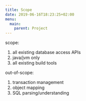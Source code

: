 ```yaml
---
title: Scope
date: 2019-06-16T18:23:25+02:00
menu:
  main:
    parent: Project
---
```


scope: 

1) all existing database access APIs
2) java/jvm only
3) all existing build tools

out-of-scope:

1) transaction management
2) object mapping
3) SQL parsing/understanding
